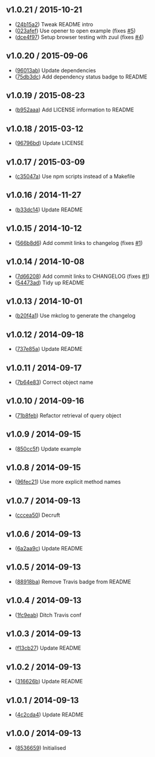 ## v1.0.21 / 2015-10-21

 * ([24b15a2](https://github.com/tanem/media-query-facade/commit/24b15a2b86e0f6e885a03d8eadb78b598695fe09)) Tweak README intro
 * ([023afef](https://github.com/tanem/media-query-facade/commit/023afefe4e2e646482f5f8beed51f73367c2d2ac)) Use opener to open example (fixes [#5](https://github.com/tanem/media-query-facade/issues/5))
 * ([dce4f97](https://github.com/tanem/media-query-facade/commit/dce4f97bcfcbefddd3367bdbe5a7ae20f078fa81)) Setup browser testing with zuul (fixes [#4](https://github.com/tanem/media-query-facade/issues/4))

## v1.0.20 / 2015-09-06

 * ([96013ab](https://github.com/tanem/media-query-facade/commit/96013ab299588a20eb5b07d2f87cf471251642a8)) Update dependencies
 * ([75db3dc](https://github.com/tanem/media-query-facade/commit/75db3dc79b7ea1871ad18a932b646433f8a8ef7d)) Add dependency status badge to README

## v1.0.19 / 2015-08-23

 * ([b952aaa](https://github.com/tanem/media-query-facade/commit/b952aaab9057a3a73cac6de84866d779c06d95bb)) Add LICENSE information to README

## v1.0.18 / 2015-03-12

 * ([96796bd](https://github.com/tanem/media-query-facade/commit/96796bd54244c6ed7686989c33658c3ab778a8a6)) Update LICENSE

## v1.0.17 / 2015-03-09

 * ([c35047a](https://github.com/tanem/media-query-facade/commit/c35047a2fe63b7c215a941d347994fce1f3b1889)) Use npm scripts instead of a Makefile

## v1.0.16 / 2014-11-27

 * ([b33dc14](https://github.com/tanem/media-query-facade/commit/b33dc145b71c0dc8d17c6c8a2a597d73556ad88b)) Update README

## v1.0.15 / 2014-10-12

 * ([566b8d6](https://github.com/tanem/media-query-facade/commit/566b8d60286da6db7eec8650c9be11d531591f0b)) Add commit links to changelog (fixes [#1](https://github.com/tanem/media-query-facade/issues/1))

## v1.0.14 / 2014-10-08

 * ([7d66208](https://github.com/tanem/media-query-facade/commit/7d662085b5bd49fc6695ccd85953a184ebc6a129)) Add commit links to CHANGELOG (fixes [#1](https://github.com/tanem/media-query-facade/issues/1))
 * ([54473ad](https://github.com/tanem/media-query-facade/commit/54473ad96a8b0b5dea082328140a1281c06c6679)) Tidy up README

## v1.0.13 / 2014-10-01

 * ([b20f4a1](https://github.com/tanem/media-query-facade/commit/b20f4a12f7e2d833b01fb753254011beaad39722)) Use mkclog to generate the changelog

## v1.0.12 / 2014-09-18

 * ([737e85a](https://github.com/tanem/media-query-facade/commit/737e85aa14c45a453a2148474fee4da240a377af)) Update README

## v1.0.11 / 2014-09-17

 * ([7b64e83](https://github.com/tanem/media-query-facade/commit/7b64e83b18d99609072e8190bd2cc9c4e78f8b24)) Correct object name

## v1.0.10 / 2014-09-16

 * ([71b8feb](https://github.com/tanem/media-query-facade/commit/71b8feb3cb7a7b33c4d962a140cf2a2a5b9a1c73)) Refactor retrieval of query object

## v1.0.9 / 2014-09-15

 * ([850cc5f](https://github.com/tanem/media-query-facade/commit/850cc5f2fbf89555194a22f871c52b7c6c45ec55)) Update example

## v1.0.8 / 2014-09-15

 * ([96fec21](https://github.com/tanem/media-query-facade/commit/96fec21ae499dcada49145b15d1a94eb9d2bf737)) Use more explicit method names

## v1.0.7 / 2014-09-13

 * ([cccea50](https://github.com/tanem/media-query-facade/commit/cccea50afb72a7c5a25949d39ed0edd1c65b9d2c)) Decruft

## v1.0.6 / 2014-09-13

 * ([6a2aa9c](https://github.com/tanem/media-query-facade/commit/6a2aa9c6a36cb4e73378f16d7e4aad91a023d164)) Update README

## v1.0.5 / 2014-09-13

 * ([88918ba](https://github.com/tanem/media-query-facade/commit/88918ba5b75a5fcf4787b85948861467e77b1acf)) Remove Travis badge from README

## v1.0.4 / 2014-09-13

 * ([1fc9eab](https://github.com/tanem/media-query-facade/commit/1fc9eabe3fb269ccd6cda35a6dae2bc942164a1b)) Ditch Travis conf

## v1.0.3 / 2014-09-13

 * ([f13cb27](https://github.com/tanem/media-query-facade/commit/f13cb271f46e71898530ecd2adebcca0f483a490)) Update README

## v1.0.2 / 2014-09-13

 * ([316626b](https://github.com/tanem/media-query-facade/commit/316626b12cfd0fce8a13f88b340577ce66994c2b)) Update README

## v1.0.1 / 2014-09-13

 * ([4c2cda4](https://github.com/tanem/media-query-facade/commit/4c2cda44e6788e27341d213116c0332938b7f44c)) Update README

## v1.0.0 / 2014-09-13

 * ([8536659](https://github.com/tanem/media-query-facade/commit/85366597d25760f56b5547d3f1c7338b42a46286)) Initialised
